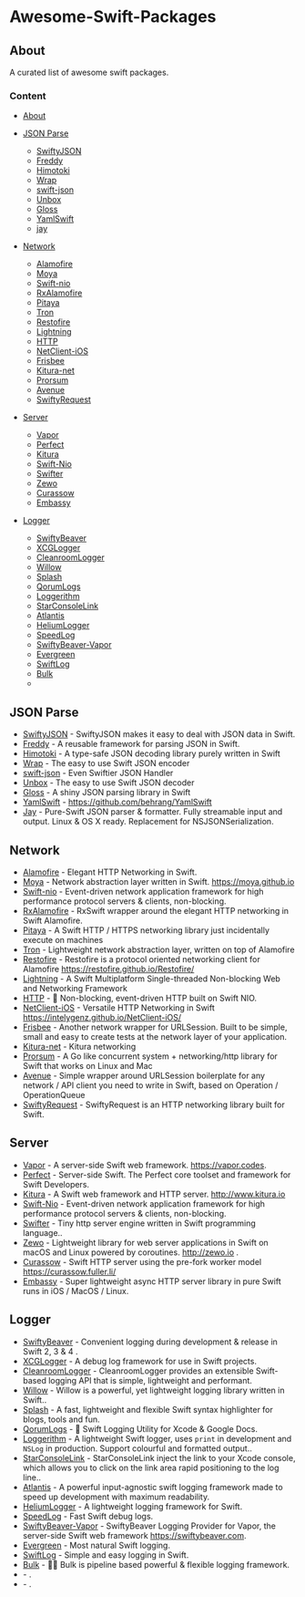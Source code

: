 # Awesome-Swift-Packages


## About
 A curated list of awesome swift packages. 
 
### Content
- [About](#about)
- [JSON Parse](#json-parse)
  - [SwiftyJSON](#json-parse)
  - [Freddy](#json-parse)
  - [Himotoki](#json-parse)
  - [Wrap](#json-parse)
  - [swift-json](#json-parse-json)
  - [Unbox](#json-parse)
  - [Gloss](#json-parse)
  - [YamlSwift](#json-parse)
  - [jay](#json-parse)
- [Network](#network)
  - [Alamofire](#network)
  - [Moya](#network)
  - [Swift-nio](#network)
  - [RxAlamofire](#network)
  - [Pitaya](#network)
  - [Tron](#network)
  - [Restofire](#network)
  - [Lightning](#network)
  - [HTTP](#network)
  - [NetClient-iOS](#network)
  - [Frisbee](#network)
  - [Kitura-net](#network)
  - [Prorsum](#network)
  - [Avenue](#network)
  - [SwiftyRequest](#network)

- [Server](#server)
  - [Vapor](#server)
  - [Perfect](#server)
  - [Kitura](#server)
  - [Swift-Nio](#server)
  - [Swifter](#server)
  - [Zewo](#server)
  - [Curassow](#server)
  - [Embassy](#server)

- [Logger](#logger)
  - [SwiftyBeaver](#logger)
  - [XCGLogger](#logger)
  - [CleanroomLogger](#logger)
  - [Willow](#logger)
  - [Splash](#logger)
  - [QorumLogs](#logger)
  - [Loggerithm](#logger)
  - [StarConsoleLink](#logger)
  - [Atlantis](#logger)
  - [HeliumLogger](#logger)
  - [SpeedLog](#logger)
  - [SwiftyBeaver-Vapor](#logger)
  - [Evergreen](#logger)
  - [SwiftLog](#logger)
  - [Bulk](#logger)
  - [](#logger)


## JSON Parse

* [SwiftyJSON](https://github.com/SwiftyJSON/SwiftyJSON) - SwiftyJSON makes it easy to deal with JSON data in Swift.
* [Freddy](https://github.com/bignerdranch/Freddy) - A reusable framework for parsing JSON in Swift.
* [Himotoki](https://github.com/ikesyo/Himotoki) - A type-safe JSON decoding library purely written in Swift
* [Wrap](https://github.com/JohnSundell/Wrap) - The easy to use Swift JSON encoder
* [swift-json](https://github.com/dankogai/swift-json) - Even Swiftier JSON Handler
* [Unbox](https://github.com/JohnSundell/Unbox) - The easy to use Swift JSON decoder
* [Gloss](https://github.com/hkellaway/Gloss) - A shiny JSON parsing library in Swift
* [YamlSwift](https://github.com/behrang/YamlSwift) - https://github.com/behrang/YamlSwift
* [Jay](https://github.com/dantoml/Jay) - Pure-Swift JSON parser & formatter. Fully streamable input and output. Linux & OS X ready. Replacement for NSJSONSerialization.

## Network 

* [Alamofire](https://github.com/Alamofire/Alamofire) - Elegant HTTP Networking in Swift.
* [Moya](https://github.com/Moya/Moya) - Network abstraction layer written in Swift. https://moya.github.io
* [Swift-nio](https://github.com/apple/swift-nio) - Event-driven network application framework for high performance protocol servers & clients, non-blocking.
* [RxAlamofire](https://github.com/RxSwiftCommunity/RxAlamofire) - RxSwift wrapper around the elegant HTTP networking in Swift Alamofire.
* [Pitaya](https://github.com/johnlui/Pitaya) - A Swift HTTP / HTTPS networking library just incidentally execute on machines
* [Tron](https://github.com/MLSDev/TRON) - Lightweight network abstraction layer, written on top of Alamofire
* [Restofire](https://github.com/Restofire/Restofire) - Restofire is a protocol oriented networking client for Alamofire https://restofire.github.io/Restofire/
* [Lightning](https://github.com/skylab-inc/Lightning) - A Swift Multiplatform Single-threaded Non-blocking Web and Networking Framework
* [HTTP](https://github.com/vapor/http) - 🚀 Non-blocking, event-driven HTTP built on Swift NIO.
* [NetClient-iOS](https://github.com/intelygenz/NetClient-iOS) - Versatile HTTP Networking in Swift https://intelygenz.github.io/NetClient-iOS/
* [Frisbee](https://github.com/ronanrodrigo/Frisbee) - Another network wrapper for URLSession. Built to be simple, small and easy to create tests at the network layer of your application.
* [Kitura-net](https://github.com/IBM-Swift/Kitura-net) - Kitura networking
* [Prorsum](https://github.com/noppoMan/Prorsum) - A Go like concurrent system + networking/http library for Swift that works on Linux and Mac
* [Avenue](https://github.com/radianttap/Avenue) - Simple wrapper around URLSession boilerplate for any network / API client you need to write in Swift, based on Operation / OperationQueue
* [SwiftyRequest](https://github.com/IBM-Swift/SwiftyRequest) - SwiftyRequest is an HTTP networking library built for Swift.

## Server

* [Vapor](https://github.com/vapor/vapor) - A server-side Swift web framework. https://vapor.codes.
* [Perfect](https://github.com/PerfectlySoft/Perfect) - Server-side Swift. The Perfect core toolset and framework for Swift Developers. 
* [Kitura](https://github.com/IBM-Swift/Kitura) - A Swift web framework and HTTP server. http://www.kitura.io
* [Swift-Nio](https://github.com/apple/swift-nio) - Event-driven network application framework for high performance protocol servers & clients, non-blocking.
* [Swifter](https://github.com/httpswift/swifter) - Tiny http server engine written in Swift programming language..
* [Zewo](https://github.com/Zewo/Zewo) - Lightweight library for web server applications in Swift on macOS and Linux powered by coroutines. http://zewo.io .
* [Curassow](https://github.com/kylef-archive/Curassow) - Swift HTTP server using the pre-fork worker model https://curassow.fuller.li/
* [Embassy](https://github.com/envoy/Embassy) - Super lightweight async HTTP server library in pure Swift runs in iOS / MacOS / Linux.


## Logger

* [SwiftyBeaver](https://github.com/SwiftyBeaver/SwiftyBeaver) - Convenient logging during development & release in Swift 2, 3 & 4 .
* [XCGLogger](https://github.com/DaveWoodCom/XCGLogger) - A debug log framework for use in Swift projects.
* [CleanroomLogger](https://github.com/emaloney/CleanroomLogger) - CleanroomLogger provides an extensible Swift-based logging API that is simple, lightweight and performant.
* [Willow](https://github.com/Nike-Inc/Willow) - Willow is a powerful, yet lightweight logging library written in Swift..
* [Splash](https://github.com/JohnSundell/Splash) - A fast, lightweight and flexible Swift syntax highlighter for blogs, tools and fun.
* [QorumLogs](https://github.com/goktugyil/QorumLogs) - 📕 Swift Logging Utility for Xcode & Google Docs.
* [Loggerithm](https://github.com/honghaoz/Loggerithm) - A lightweight Swift logger, uses `print` in development and `NSLog` in production. Support colourful and formatted output..
* [StarConsoleLink](https://github.com/iStarEternal/StarConsoleLink) - StarConsoleLink inject the link to your Xcode console, which allows you to click on the link area rapid positioning to the log line..
* [Atlantis](https://github.com/DrewKiino/Atlantis) - A powerful input-agnostic swift logging framework made to speed up development with maximum readability.
* [HeliumLogger](https://github.com/IBM-Swift/HeliumLogger) - A lightweight logging framework for Swift.
* [SpeedLog](https://github.com/kostiakoval/SpeedLog) - Fast Swift debug logs.
* [SwiftyBeaver-Vapor](https://github.com/SwiftyBeaver/SwiftyBeaver-Vapor) - SwiftyBeaver Logging Provider for Vapor, the server-side Swift web framework https://swiftybeaver.com.
* [Evergreen](https://github.com/nilsleiffischer/Evergreen) - Most natural Swift logging.
* [SwiftLog](https://github.com/daltoniam/SwiftLog) - Simple and easy logging in Swift.
* [Bulk](https://github.com/muukii/Bulk) - 👨‍💻 Bulk is pipeline based powerful & flexible logging framework.
* []() - .
* []() - .